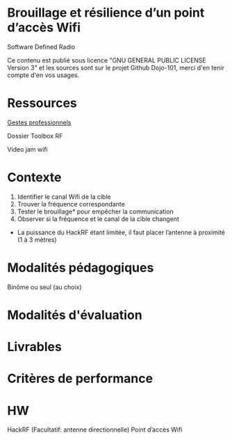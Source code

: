 # Brouillage et résilience d’un point d’accès Wifi

Software Defined Radio 

Ce contenu est publié sous licence "GNU GENERAL PUBLIC LICENSE Version 3" et les sources sont sur le projet Github Dojo-101, merci d'en tenir compte d'en vos usages.


# Ressources

[Gestes professionnels](https://github.com/Aif4thah/Dojo-101)

Dossier Toolbox RF

Video jam wifi

# Contexte

1. Identifier le canal Wifi de la cible 
2. Trouver la fréquence correspondante
3. Tester le brouillage* pour empêcher la communication
4. Observer si la fréquence et le canal de la cible changent

* La puissance du HackRF étant limitée, il faut placer l’antenne à proximité (1 à 3 mètres)


# Modalités pédagogiques

Binôme ou seul (au choix)


# Modalités d'évaluation


# Livrables


# Critères de performance


# HW

HackRF (Facultatif: antenne directionnelle)
Point d’accès Wifi
